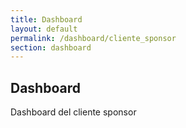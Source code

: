 ```yaml
---
title: Dashboard
layout: default
permalink: /dashboard/cliente_sponsor
section: dashboard
---
```

## Dashboard

<div class="row">
	<div class="col-12">
		Dashboard del cliente sponsor
	</div>
</div>
